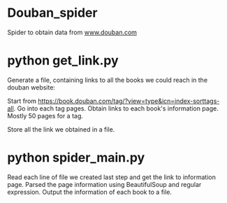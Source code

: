 # Douban_spider
Spider to obtain data from www.douban.com

# python get_link.py 
  Generate a file, containing links to all the books we could reach in the douban website: 
  
  Start from https://book.douban.com/tag/?view=type&icn=index-sorttags-all.
  Go into each tag pages.
  Obtain links to each book's information page. Mostly 50 pages for a tag.
  
  Store all the link we obtained in a file.
  
# python spider_main.py
  Read each line of file we created last step and get the link to information page.
  Parsed the page information using BeautifulSoup and regular expression.
  Output the information of each book to a file.
